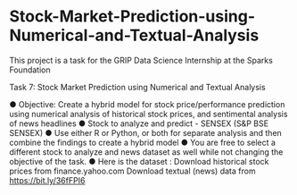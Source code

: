 # Stock-Market-Prediction-using-Numerical-and-Textual-Analysis
This project is a task for the GRIP Data Science Internship at the Sparks Foundation

Task 7: Stock Market Prediction using Numerical and Textual Analysis 

● Objective: Create a hybrid model for stock price/performance prediction using numerical analysis of historical stock prices, and sentimental analysis of news headlines 
● Stock to analyze and predict - SENSEX (S&P BSE SENSEX) 
● Use either R or Python, or both for separate analysis and then combine the findings to create a hybrid model ● You are free to select a different stock to analyze and news dataset as well while not changing the objective of the task.
● Here is the dataset :
    Download historical stock prices from finance.yahoo.com
    Download textual (news) data from https://bit.ly/36fFPI6

